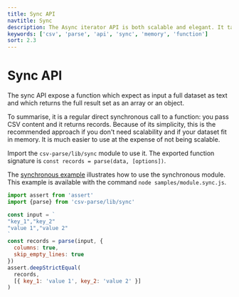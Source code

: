 ```yaml
---
title: Sync API
navtitle: Sync
description: The Async iterator API is both scalable and elegant. It takes advantage of the native Readable Stream API upon which the parser is build to iterate over the parsed records.
keywords: ['csv', 'parse', 'api', 'sync', 'memory', 'function']
sort: 2.3
---
```


# Sync API

The sync API expose a function which expect as input a full dataset as text and which returns the full result set as an array or an object.

To summarise, it is a regular direct synchronous call to a function: you pass CSV content and it returns records. Because of its simplicity, this is the recommended approach if you don't need scalability and if your dataset fit in memory. It is much easier to use at the expense of not being scalable.

Import the `csv-parse/lib/sync` module to use it. The exported function signature is `const records = parse(data, [options])`.

The [synchronous example](https://github.com/adaltas/node-csv/blob/master/packages/csv-parse/samples/module.sync.js) illustrates how to use the synchronous module. This example is available with the command `node samples/module.sync.js`.

```js
import assert from 'assert'
import {parse} from 'csv-parse/lib/sync'

const input = `
"key_1","key_2"
"value 1","value 2"
`
const records = parse(input, {
  columns: true,
  skip_empty_lines: true
})
assert.deepStrictEqual(
  records,
  [{ key_1: 'value 1', key_2: 'value 2' }]
)
```
